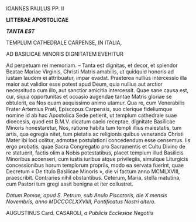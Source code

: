 IOANNES PAULUS PP. II

**LITTERAE APOSTOLICAE**

***TANTA EST***

TEMPLUM CATHEDRALE CARPENSE, IN ITALIA,

AD BASILICAE MINORIS DIGNITATEM EVEHITUR

Ad perpetuam rei memoriam. – Tanta est dignitas, et decor, et splendor Beatae Mariae Virginis, Christi Matris amabilis, ut quidquid honoris ad iustam laudem ei attribuatur, impar evadat. Praeterea nullius intercessio illa maior aut validiοr esse potest apud Deum, quia nullius aut arctior necessitudo cum illo, aut sanctior amicitia intercessit. Quae sane causa est, cur, siqua opportunitas et occasio augendae tantae Matris gloriae se obtulerit, ea Nos quam aequissimo animo utamur. Qua re, cum Venerabilis Frater Artemius Prati, Episcopus Carpensis, suo clerique fideliumque nomine id ab hac Apostolica Sede petierit, ut templum cathedrale suae dioecesis, quod est B.M.V. dicatum caelo receptae, dignitate Basilicae Minoris honestaretur, Nos, ratione habita tum templi illius maiestatis, tum artis, qua egregia nitet, tum pietatis ac religionis quibus veneranda Christi Mater ibi loci colitur, admotae postulationi concedendum esse censemus. Iis ergo probatis, quae Sacra Congregatio pro Sacramentis et Cultu Divino de re statuerit, factis olim a Nobis potestatibus, placet templum illud Basilicis Minoribus accenseri, cum iustis iuribus atque privilegiis, simulque Liturgicis concessionibus horum templorum propriis, modo ea servata fuerint, quae Decretum « De titulo Basilicae Minoris », die vi factum anno MCMLXVIII, praescribit. Contraries nihil obstantibus. Ceterum, Maria, stella matutina, cum Pastori tum gregi assit benigna et iter collustret.

*Datum Romae, apud S. Petrum, sub Anulo Piscatoris, die X mensis Novembris, anno MDCCCCLXXVIIII, Pontificatus Nostri altero.*

AUGUSTINUS Card. CASAROLI, *a Publicis Ecclesiae Negotiis*
